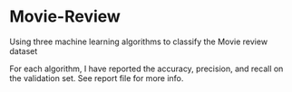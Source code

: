 # Movie-Review
Using three machine learning algorithms to classify the Movie review dataset

For each algorithm, I have reported the accuracy, precision, and recall on the validation set.
See report file for more info.
 
 
  
 
 


